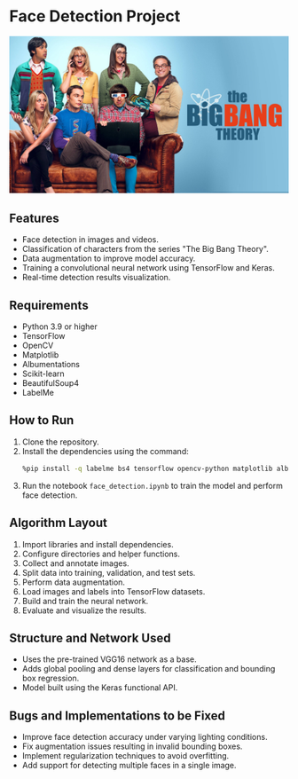 # Face Detection Project

![Cover Image](img/cover.jpg)

## Features
- Face detection in images and videos.
- Classification of characters from the series "The Big Bang Theory".
- Data augmentation to improve model accuracy.
- Training a convolutional neural network using TensorFlow and Keras.
- Real-time detection results visualization.

## Requirements
- Python 3.9 or higher
- TensorFlow
- OpenCV
- Matplotlib
- Albumentations
- Scikit-learn
- BeautifulSoup4
- LabelMe

## How to Run
1. Clone the repository.
2. Install the dependencies using the command:
   ```bash
   %pip install -q labelme bs4 tensorflow opencv-python matplotlib albumentations scikit-learn
   ```
3. Run the notebook `face_detection.ipynb` to train the model and perform face detection.

## Algorithm Layout
1. Import libraries and install dependencies.
2. Configure directories and helper functions.
3. Collect and annotate images.
4. Split data into training, validation, and test sets.
5. Perform data augmentation.
6. Load images and labels into TensorFlow datasets.
7. Build and train the neural network.
8. Evaluate and visualize the results.

## Structure and Network Used
- Uses the pre-trained VGG16 network as a base.
- Adds global pooling and dense layers for classification and bounding box regression.
- Model built using the Keras functional API.

## Bugs and Implementations to be Fixed
- Improve face detection accuracy under varying lighting conditions.
- Fix augmentation issues resulting in invalid bounding boxes.
- Implement regularization techniques to avoid overfitting.
- Add support for detecting multiple faces in a single image.
